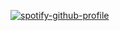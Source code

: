 [![spotify-github-profile](https://spotify-github-profile.vercel.app/api/view?uid=thetruenam&cover_image=true&theme=novatorem&bar_color=009dff&bar_color_cover=true)](https://spotify-github-profile.vercel.app/api/view?uid=thetruenam&redirect=true)
